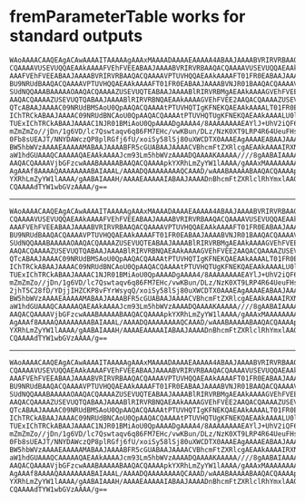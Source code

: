 # fremParameterTable works for standard outputs

    WAoAAAACAAQEAgACAwAAAAITAAAAAgAAAxMAAAADAAAAEAAAAA4ABAAJAAAABVRIRVRBAAQA
    CQAAAAVUSEVUQQAEAAkAAAAFVEhFVEEABAAJAAAABVRIRVRBAAQACQAAAAVUSEVUQQAEAAkA
    AAAFVEhFVEEABAAJAAAABVRIRVRBAAQACQAAAAVPTUVHQQAEAAkAAAAFT01FR0EABAAJAAAA
    BU9NRUdBAAQACQAAAAVPTUVHQQAEAAkAAAAFT01FR0EABAAJAAAABVNJR01BAAQACQAAAAVT
    SUdNQQAAABAAAAAOAAQACQAAAAZUSEVUQTEABAAJAAAABlRIRVRBMgAEAAkAAAAGVEhFVEEz
    AAQACQAAAAZUSEVUQTQABAAJAAAABlRIRVRBNQAEAAkAAAAGVEhFVEE2AAQACQAAAAZUSEVU
    QTcABAAJAAAAC09NRUdBMSAoU0QpAAQACQAAAAtPTUVHQTIgKFNEKQAEAAkAAAALT01FR0Ez
    IChTRCkABAAJAAAAC09NRUdBNCAoU0QpAAQACQAAAAtPTUVHQTUgKFNEKQAEAAkAAAALU0lH
    TUExIChTRCkABAAJAAAAC1NJR01BMiAoU0QpAAAADgAAAA4/8AAAAAAAAEAYlJ+UhV2iQF6h
    mZmZmZo//jDn/1g6VD/lc7Qswtaqv6q86FM7EHc/vwKBun/DLz/NzK0XT9LRP4R64UeuFHs/
    0Fb8sUEAJT/NNYDAWczQP8plRGfj6fU/xoiSy58lSj80uXWCDTX0AAAEAgAAAAEABAAJAAAA
    BW5hbWVzAAAAEAAAAAMABAAJAAAABFR5cGUABAAJAAAACVBhcmFtZXRlcgAEAAkAAAAIRXN0
    aW1hdGUAAAQCAAAAAQAEAAkAAAAJcm93Lm5hbWVzAAAADQAAAAKAAAAA////8gAABAIAAAAB
    AAQACQAAAAVjbGFzcwAAABAAAAABAAQACQAAAApkYXRhLmZyYW1lAAAA/gAAAxMAAAAAAAAE
    AgAAAf8AAAAQAAAAAAAABAIAAAL/AAAADQAAAAAAAAQCAAAD/wAAABAAAAABAAQACQAAAApk
    YXRhLmZyYW1lAAAA/gAABAIAAAH/AAAAEAAAAAIABAAJAAAADnBhcmFtZXRlclRhYmxlAAQA
    CQAAAAdTYW1wbGVzAAAA/g==

---

    WAoAAAACAAQEAgACAwAAAAITAAAAAgAAAxMAAAADAAAAEAAAAA4ABAAJAAAABVRIRVRBAAQA
    CQAAAAVUSEVUQQAEAAkAAAAFVEhFVEEABAAJAAAABVRIRVRBAAQACQAAAAVUSEVUQQAEAAkA
    AAAFVEhFVEEABAAJAAAABVRIRVRBAAQACQAAAAVPTUVHQQAEAAkAAAAFT01FR0EABAAJAAAA
    BU9NRUdBAAQACQAAAAVPTUVHQQAEAAkAAAAFT01FR0EABAAJAAAABVNJR01BAAQACQAAAAVT
    SUdNQQAAABAAAAAOAAQACQAAAAZUSEVUQTEABAAJAAAABlRIRVRBMgAEAAkAAAAGVEhFVEEz
    AAQACQAAAAZUSEVUQTQABAAJAAAABlRIRVRBNQAEAAkAAAAGVEhFVEE2AAQACQAAAAZUSEVU
    QTcABAAJAAAAC09NRUdBMSAoU0QpAAQACQAAAAtPTUVHQTIgKFNEKQAEAAkAAAALT01FR0Ez
    IChTRCkABAAJAAAAC09NRUdBNCAoU0QpAAQACQAAAAtPTUVHQTUgKFNEKQAEAAkAAAALU0lH
    TUExIChTRCkABAAJAAAAC1NJR01BMiAoU0QpAAAADgAAAA4/8AAAAAAAAEAYlJ+UhV2iQF6h
    mZmZmZo//jDn/1g6VD/lc7Qswtaqv6q86FM7EHc/vwKBun/DLz/NzK0XT9LRP4R64UeuFHs/
    2jhT5C28fD/YDjjIHZCKP8vFYrWsyqQ/xoiSy58lSj80uXWCDTX0AAAEAgAAAAEABAAJAAAA
    BW5hbWVzAAAAEAAAAAMABAAJAAAABFR5cGUABAAJAAAACVBhcmFtZXRlcgAEAAkAAAAIRXN0
    aW1hdGUAAAQCAAAAAQAEAAkAAAAJcm93Lm5hbWVzAAAADQAAAAKAAAAA////8gAABAIAAAAB
    AAQACQAAAAVjbGFzcwAAABAAAAABAAQACQAAAApkYXRhLmZyYW1lAAAA/gAAAxMAAAAAAAAE
    AgAAAf8AAAAQAAAAAAAABAIAAAL/AAAADQAAAAAAAAQCAAAD/wAAABAAAAABAAQACQAAAApk
    YXRhLmZyYW1lAAAA/gAABAIAAAH/AAAAEAAAAAIABAAJAAAADnBhcmFtZXRlclRhYmxlAAQA
    CQAAAAdTYW1wbGVzAAAA/g==

---

    WAoAAAACAAQEAgACAwAAAAITAAAAAgAAAxMAAAADAAAAEAAAAA4ABAAJAAAABVRIRVRBAAQA
    CQAAAAVUSEVUQQAEAAkAAAAFVEhFVEEABAAJAAAABVRIRVRBAAQACQAAAAVUSEVUQQAEAAkA
    AAAFVEhFVEEABAAJAAAABVRIRVRBAAQACQAAAAVPTUVHQQAEAAkAAAAFT01FR0EABAAJAAAA
    BU9NRUdBAAQACQAAAAVPTUVHQQAEAAkAAAAFT01FR0EABAAJAAAABVNJR01BAAQACQAAAAVT
    SUdNQQAAABAAAAAOAAQACQAAAAZUSEVUQTEABAAJAAAABlRIRVRBMgAEAAkAAAAGVEhFVEEz
    AAQACQAAAAZUSEVUQTQABAAJAAAABlRIRVRBNQAEAAkAAAAGVEhFVEE2AAQACQAAAAZUSEVU
    QTcABAAJAAAAC09NRUdBMSAoU0QpAAQACQAAAAtPTUVHQTIgKFNEKQAEAAkAAAALT01FR0Ez
    IChTRCkABAAJAAAAC09NRUdBNCAoU0QpAAQACQAAAAtPTUVHQTUgKFNEKQAEAAkAAAALU0lH
    TUExIChTRCkABAAJAAAAC1NJR01BMiAoU0QpAAAADgAAAA4/8AAAAAAAAEAYlJ+UhV2iQF6h
    mZmZmZo//jDn/1g6VD/lc7Qswtaqv6q86FM7EHc/vwKBun/DLz/NzK0XT9LRP4R64UeuFHs/
    0Fb8sUEAJT/NNYDAWczQP8plRGfj6fU/xoiSy58lSj80uXWCDTX0AAAEAgAAAAEABAAJAAAA
    BW5hbWVzAAAAEAAAAAMABAAJAAAABFR5cGUABAAJAAAACVBhcmFtZXRlcgAEAAkAAAAIRXN0
    aW1hdGUAAAQCAAAAAQAEAAkAAAAJcm93Lm5hbWVzAAAADQAAAAKAAAAA////8gAABAIAAAAB
    AAQACQAAAAVjbGFzcwAAABAAAAABAAQACQAAAApkYXRhLmZyYW1lAAAA/gAAAxMAAAAAAAAE
    AgAAAf8AAAAQAAAAAAAABAIAAAL/AAAADQAAAAAAAAQCAAAD/wAAABAAAAABAAQACQAAAApk
    YXRhLmZyYW1lAAAA/gAABAIAAAH/AAAAEAAAAAIABAAJAAAADnBhcmFtZXRlclRhYmxlAAQA
    CQAAAAdTYW1wbGVzAAAA/g==

